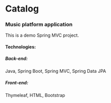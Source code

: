 # Catalog
<h3>Music platform application</h3>

This is a demo Spring MVC project.



<h4>Technologies:</h4>


<h5>Back-end:</h5>
Java, Spring Boot, Spring MVC, Spring Data JPA

<h5>Front-end:</h5>

<p>Thymeleaf, HTML, Bootstrap</p>
